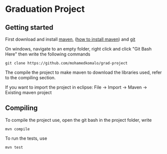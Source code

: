 # Graduation Project

## Getting started
First download and install [maven], ([how to install maven]) and [git] 

On windows, navigate to an empty folder, right click and click "Git Bash Here" then write the following commands

    git clone https://github.com/mohamedkomalo/grad-project

The compile the project to make maven to download the libraries used, refer to the compiling section.

If you want to import the project in eclipse: File -> Import -> Maven -> Existing maven project

## Compiling
To compile the project use, open the git bash in the project folder, write 

    mvn compile

To run the tests, use

    mvn test


    
[maven]:http://maven.apache.org/download.cgi
[git]:http://git-scm.com/downloads
[how to install maven]:http://www.mkyong.com/maven/how-to-install-maven-in-windows/
